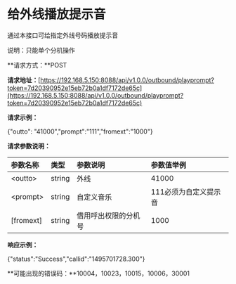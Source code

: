 # 给外线播放提示音

通过本接口可给指定外线号码播放提示音

说明：只能单个分机操作

**请求方式：**POST

**请求地址：**[https://192.168.5.150:8088/api/v1.0.0/outbound/playprompt?token=7d20390952e15eb72b0a1df7172de65c](https://192.168.5.150:8088/api/v1.0.0/outbound/playprompt?token=7d20390952e15eb72b0a1df7172de65c)

**请求示例：**

{"outto": "41000","prompt":"111","fromext":"1000"}

**请求参数说明：**

| 参数名称 | 类型 | 参数说明 | 参数值举例 |
| :--- | :--- | :--- | :--- |
| &lt;outto&gt; | string | 外线 | 41000 |
| &lt;prompt&gt; | string | 自定义音乐 | 111必须为自定义提示音 |
| \[fromext\] | string | 借用呼出权限的分机号 | 1000 |

**响应示例：**

{"status":"Success","callid":"1495701728.300"}

**可能出现的错误码：**10004，10023，10015，10006，30001

